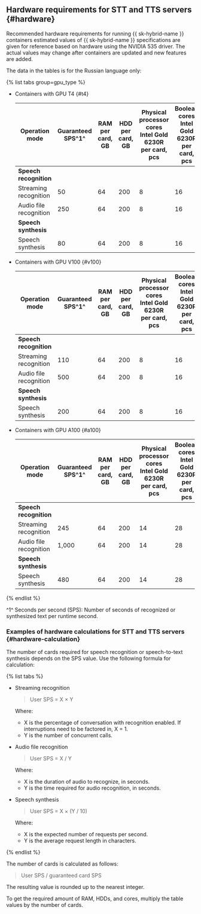 ## Hardware requirements for STT and TTS servers {#hardware}

Recommended hardware requirements for running {{ sk-hybrid-name }} containers estimated values of {{ sk-hybrid-name }} specifications are given for reference based on hardware using the NVIDIA 535 driver. The actual values may change after containers are updated and new features are added.

The data in the tables is for the Russian language only:

{% list tabs group=gpu_type %}

- Containers with GPU T4 {#t4}

   | Operation mode | Guaranteed<br>SPS^1^ | RAM per card, <br>GB | HDD per card, <br>GB | Physical processor<br>cores<br>Intel Gold 6230R <br>per card, pcs | Boolean cores <br>Intel Gold 6230R <br>per card, pcs |
   |---|---|---|---|---|---|
   | **Speech recognition** |
   | Streaming recognition | 50 | 64 | 200 | 8 | 16 |
   | Audio file recognition | 250 | 64 | 200 | 8 | 16 |
   | **Speech synthesis** |
   | Speech synthesis | 80 | 64 | 200 | 8 | 16 |

- Containers with GPU V100 {#v100}

   | Operation mode | Guaranteed<br>SPS^1^ | RAM per card, <br>GB | HDD per card, <br>GB | Physical processor<br>cores<br>Intel Gold 6230R <br>per card, pcs | Boolean cores <br>Intel Gold 6230R <br>per card, pcs |
   |---|---|---|---|---|---|
   | **Speech recognition** |
   | Streaming recognition | 110 | 64 | 200 | 8 | 16 |
   | Audio file recognition | 500 | 64 | 200 | 8 | 16 |
   | **Speech synthesis** |
   | Speech synthesis | 200 | 64 | 200 | 8 | 16 |

- Containers with GPU A100 {#a100}

   | Operation mode | Guaranteed<br>SPS^1^ | RAM per card, <br>GB | HDD per card, <br>GB | Physical processor<br>cores<br>Intel Gold 6230R <br>per card, pcs | Boolean cores <br>Intel Gold 6230R <br>per card, pcs |
   |---|---|---|---|---|---|
   | **Speech recognition** |
   | Streaming recognition | 245 | 64 | 200 | 14 | 28 |
   | Audio file recognition | 1,000 | 64 | 200 | 14 | 28 |
   | **Speech synthesis** |
   | Speech synthesis | 480 | 64 | 200 | 14 | 28 |

{% endlist %}

^1^ Seconds per second (SPS): Number of seconds of recognized or synthesized text per runtime second.

### Examples of hardware calculations for STT and TTS servers {#hardware-calculation}

The number of cards required for speech recognition or speech-to-text synthesis depends on the SPS value. Use the following formula for calculation:

{% list tabs %}

- Streaming recognition

   > User SPS = X × Y

   Where:

   * X is the percentage of conversation with recognition enabled. If interruptions need to be factored in, X = 1.
   * Y is the number of concurrent calls.

- Audio file recognition

   > User SPS = X / Y

   Where:

   * X is the duration of audio to recognize, in seconds.
   * Y is the time required for audio recognition, in seconds.

- Speech synthesis

   > User SPS = X × (Y / 10)

   Where:

   * X is the expected number of requests per second.
   * Y is the average request length in characters.

{% endlist %}

The number of cards is calculated as follows:

> User SPS / guaranteed card SPS

The resulting value is rounded up to the nearest integer.

To get the required amount of RAM, HDDs, and cores, multiply the table values by the number of cards.
